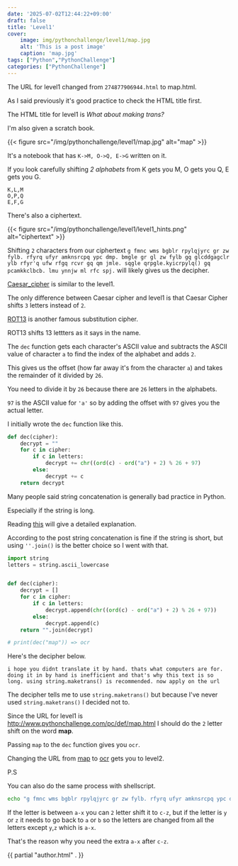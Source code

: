 ```yaml
---
date: '2025-07-02T12:44:22+09:00'
draft: false
title: 'Level1'
cover: 
    image: img/pythonchallenge/level1/map.jpg
    alt: 'This is a post image'
    caption: 'map.jpg'
tags: ["Python","PythonChallenge"]
categories: ["PythonChallenge"]
---
```




The URL for level1 changed from `274877906944.html` to map.html.


As I said previously it's good practice to check the HTML title first.


The HTML title for level1 is *What about making trans?* 


I'm also given a scratch book.


{{< figure src="/img/pythonchallenge/level1/map.jpg" alt="map" >}}


It's a notebook that has `K->M, O->Q, E->G` written on it.


If you look carefully shifting *2 alphabets* from K gets you M, O gets you Q, E gets you G. 


```
K,L,M 
O,P,Q 
E,F,G 
```


There's also a ciphertext.


{{< figure src="/img/pythonchallenge/level1/level1_hints.png" alt="ciphertext" >}}


Shifting `2` characters from our ciphertext `g fmnc wms bgblr rpylqjyrc gr zw fylb. rfyrq ufyr amknsrcpq ypc dmp. bmgle gr gl zw fylb gq glcddgagclr ylb rfyr'q ufw rfgq rcvr gq qm jmle. sqgle qrpgle.kyicrpylq() gq pcamkkclbcb. lmu ynnjw ml rfc spj.` will likely gives us the decipher.


[Caesar_cipher](https://en.wikipedia.org/wiki/Caesar_cipher) is similar to the level1.


The only difference between Caesar cipher and level1 is that Caesar Cipher shifts `3` letters instead of `2`. 


[ROT13](https://en.wikipedia.org/wiki/ROT13) is another famous substitution cipher. 


ROT13 shifts 13 lettters as it says in the name. 


The `dec` function gets each character's ASCII value and subtracts the ASCII value of character `a` to find the index of the alphabet and adds `2`. 


This gives us the offset (how far away it's from the character `a`) and takes the remainder of it divided by `26`. 


You need to divide it by `26` because there are `26` letters in the alphabets. 


`97` is the ASCII value for `'a'` so by adding the offset with `97` gives you the actual letter.


I initially wrote the `dec` function like this.


```python
def dec(cipher):
    decrypt = ""
    for c in cipher:
        if c in letters:
            decrypt += chr((ord(c) - ord("a") + 2) % 26 + 97)
        else:
            decrypt += c
    return decrypt
```


Many people said string concatenation is generally bad practice in Python. 


Especially if the string is long. 


Reading [this](https://stackoverflow.com/questions/39675898/is-python-string-concatenation-bad-practice) will give a detailed explanation.


According to the post string concatenation is fine if the string is short, but using `''.join()` is the better choice so I went with that. 


```python
import string 
letters = string.ascii_lowercase


def dec(cipher):
    decrypt = []
    for c in cipher:
        if c in letters:
            decrypt.append(chr((ord(c) - ord("a") + 2) % 26 + 97))
        else:
            decrypt.append(c)
    return "".join(decrypt)

# print(dec("map")) => ocr
```


Here's the decipher below.


`i hope you didnt translate it by hand. thats what computers are for. doing it in by hand is inefficient and that's why this text is so long. using string.maketrans() is recommended. now apply on the url`


The decipher tells me to use `string.maketrans()` but because I've never used `string.maketrans()` I decided not to. 


Since the URL for level1 is http://www.pythonchallenge.com/pc/def/map.html I should do the `2` letter shift on the word **map**. 


Passing `map` to the `dec` function gives you `ocr`.


Changing the URL from [map](http://www.pythonchallenge.com/pc/def/map.html) to [ocr](http://www.pythonchallenge.com/pc/def/ocr.html) gets you to level2.  




P.S 


You can also do the same process with shellscript. 


```bash
echo "g fmnc wms bgblr rpylqjyrc gr zw fylb. rfyrq ufyr amknsrcpq ypc dmp. bmgle gr gl zw fylb gq glcddgagclr ylb rfyr'q ufw rfgq rcvr gq qm jmle. sqgle qrpgle.kyicrpylq() gq pcamkkclbcb. lmu ynnjw ml rfc spj." | tr a-z c-za-x
```


If the letter is between `a-x` you can `2` letter shift it to `c-z`, but if the letter is `y` or `z` it needs to go back to `a` or `b` so the letters are changed from all the letters except `y`,`z` which is `a-x`.


That's the reason why you need the extra `a-x` after `c-z`.

{{ partial "author.html" . }}